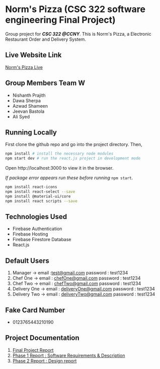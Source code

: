 # Norm's Pizza (CSC 322 software engineering Final Project)
Group project for ***CSC 322 @CCNY***.
This is Norm's Pizza, a Electronic Restaurant Order and Delivery System.

## Live Website Link
[Norm's Pizza Live](https://ccnycsc322-730da.web.app/)

## Group Members Team W
- Nishanth Prajith
- Dawa Sherpa
- Azwad Shameen
- Jeevan Bastola
- Ali Syed

## Running Locally
First clone the github repo and go into the project directory. Then,
```bash
npm install # install the necessary node modules
npm start dev # run the react.js project in development mode
```
Open http://localhost:3000 to view it in the browser.

*If package error appears run these before running* `npm start`.
```bash
npm install react-icons
npm install react-select --save
npm install @material-ui/core
npm install react scripts --save
```

## Technologies Used
 - Firebase Authentication
 - Firebase Hosting
 - Firebase Firestore Database
 - React.js

## Default Users
 1. Manager -> email :test@gmail.com     password : test1234
 2. Chef One -> email : chefOne@gmail.com     password : test1234
 3. Chef Two -> email : chefTwo@gmail.com     password : test1234
 4. Delivery One -> email : deliveryOne@gmail.com     password : test1234
 5. Delivery Two -> email : deliveryTwo@gmail.com     password : test1234

## Fake Card Number
 - 0123765443210190
 
## Project Documentation
1. [Final Project Report](https://github.com/NishanthPrajith/CSC322_Final_Project/blob/master/322_final_report.pdf)
2. [Phase 1 Report : Software Requirements & Description](https://github.com/NishanthPrajith/CSC322_Final_Project/blob/master/Team_W_report.pdf)
3. [Phase 2 Report : Design report](https://github.com/NishanthPrajith/CSC322_Final_Project/blob/master/Team_W_Phase_2_report.pdf)
